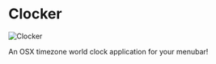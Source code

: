 # Clocker

![Clocker]({{site.baseurl}}/https://github.com/Abhishaker17/Clocker/blob/master/Icons/Icon.png)

An OSX timezone world clock application for your menubar!



